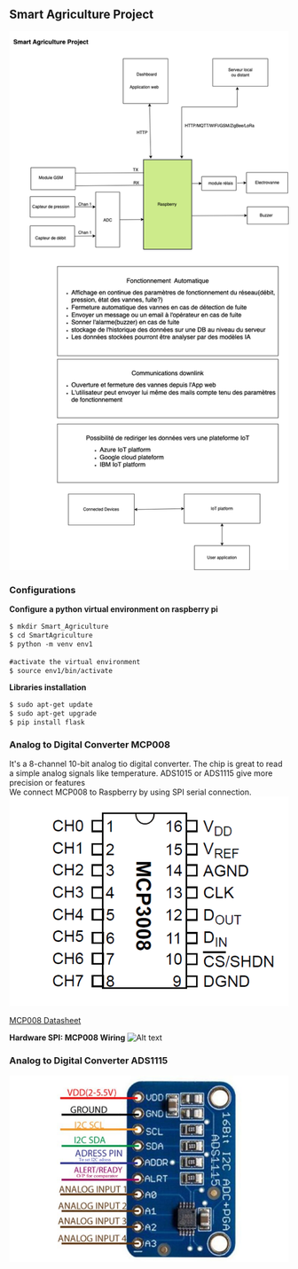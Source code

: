 ## Smart Agriculture Project

![Alt text](project-img.png)

### Configurations

**Configure a python virtual environment on raspberry pi**
```
$ mkdir Smart_Agriculture
$ cd SmartAgriculture
$ python -m venv env1

#activate the virtual environment
$ source env1/bin/activate
```
**Libraries installation**
```
$ sudo apt-get update
$ sudo apt-get upgrade
$ pip install flask
```
### Analog to Digital Converter MCP008

It's a 8-channel 10-bit analog tio digital converter. The chip is great to read a simple analog signals like temperature. ADS1015 or ADS1115 give more precision or features  
We connect MCP008 to Raspberry by using SPI serial connection. 
![Alt text](mcp008.gif)

[MCP008 Datasheet](http://www.adafruit.com/datasheets/MCP3008.pdf) 

**Hardware SPI: MCP008 Wiring**
![Alt text](MCP008-wiring.png)

### Analog to Digital Converter ADS1115

![Alt text](ADS1115.jpg)



